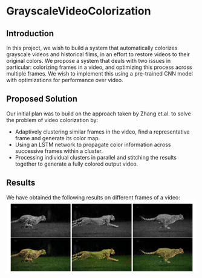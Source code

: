 # GrayscaleVideoColorization

## Introduction
In this project, we wish to build a system that automatically colorizes grayscale videos and historical films,
in an effort to restore videos to their original colors. We propose a system that deals with two issues in
particular: colorizing frames in a video, and optimizing this process across multiple frames. We wish to
implement this using a pre-trained CNN model with optimizations for performance over video.

## Proposed Solution
Our initial plan was to build on the approach taken by Zhang et.al. to solve the problem of video
colorization by:
- Adaptively clustering similar frames in the video, find a representative frame and generate its color
map.
- Using an LSTM network to propagate color information across successive frames within a cluster.
- Processing individual clusters in parallel and stitching the results together to generate a fully colored
output video.

## Results
We have obtained the following results on different frames of a video:
![Alt text](data/images/Cheetah.png?raw=true "Figure 1: Sample frames extracted from video and the colored output from our model")


